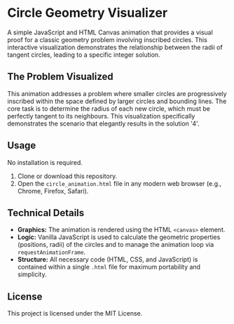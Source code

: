 # Circle Geometry Visualizer

A simple JavaScript and HTML Canvas animation that provides a visual proof for a classic geometry problem involving inscribed circles. This interactive visualization demonstrates the relationship between the radii of tangent circles, leading to a specific integer solution.

## The Problem Visualized

This animation addresses a problem where smaller circles are progressively inscribed within the space defined by larger circles and bounding lines. The core task is to determine the radius of each new circle, which must be perfectly tangent to its neighbours. This visualization specifically demonstrates the scenario that elegantly results in the solution '4'.

## Usage

No installation is required.

1.  Clone or download this repository.
2.  Open the `circle_animation.html` file in any modern web browser (e.g., Chrome, Firefox, Safari).

## Technical Details

-   **Graphics:** The animation is rendered using the HTML `<canvas>` element.
-   **Logic:** Vanilla JavaScript is used to calculate the geometric properties (positions, radii) of the circles and to manage the animation loop via `requestAnimationFrame`.
-   **Structure:** All necessary code (HTML, CSS, and JavaScript) is contained within a single `.html` file for maximum portability and simplicity.

## License

This project is licensed under the MIT License.
